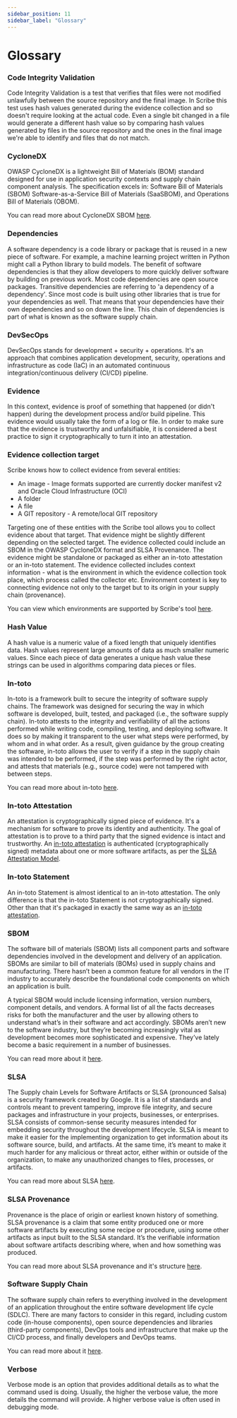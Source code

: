 ```yaml
---
sidebar_position: 11
sidebar_label: "Glossary"
---
```

# Glossary

### Code Integrity Validation 
Code Integrity Validation is a test that verifies that files were not modified unlawfully between the source repository and the final image. In Scribe this test uses hash values generated during the evidence collection and so doesn't require looking at the actual code. Even a single bit changed in a file would generate a different hash value so by comparing hash values generated by files in the source repository and the ones in the final image we're able to identify and files that do not match.

### CycloneDX
OWASP CycloneDX is a lightweight Bill of Materials (BOM) standard designed for use in application security contexts and supply chain component analysis. The specification excels in: Software Bill of Materials (SBOM) Software-as-a-Service Bill of Materials (SaaSBOM), and Operations Bill of Materials (OBOM).

You can read more about CycloneDX SBOM [here](https://cyclonedx.org/capabilities/sbom/ "OWASP CycloneDX SBOM").

### Dependencies
A software dependency is a code library or package that is reused in a new piece of software. For example, a machine learning project written in Python might call a Python library to build models. The benefit of software dependencies is that they allow developers to more quickly deliver software by building on previous work. Most code dependencies are open source packages. Transitive dependencies are referring to 'a dependency of a dependency'. Since most code is built using other libraries that is true for your dependencies as well. That means that your dependencies have their own dependencies and so on down the line. This chain of dependencies is part of what is known as the software supply chain.

### DevSecOps
DevSecOps stands for development + security + operations. It's an approach that combines application development, security, operations and infrastructure as code (IaC) in an automated continuous integration/continuous delivery (CI/CD) pipeline.

### Evidence
In this context, evidence is proof of something that happened (or didn't happen) during the development process and/or build pipeline. This evidence would usually take the form of a log or file. In order to make sure that the evidence is trustworthy and unfalsifiable, it is considered a best practice to sign it cryptographically to turn it into an attestation.

### Evidence collection target
Scribe knows how to collect evidence from several entities:
* An image - Image formats supported are currently docker manifest v2 and Oracle Cloud Infrastructure (OCI)
* A folder
* A file
* A GIT repository - A remote/local GIT repository  

Targeting one of these entities with the Scribe tool allows you to collect evidence about that target. That evidence might be slightly different depending on the selected target. The evidence collected could include an SBOM in the OWASP CycloneDX format and SLSA Provenance. The evidence might be standalone or packaged as either an in-toto attestation or an in-toto statement. The evidence collected includes context information - what is the environment in which the evidence collection took place, which process called the collector etc. Environment context is key to connecting evidence not only to the target but to its origin in your supply chain (provenance).

You can view which environments are supported by Scribe's tool [here](../docs/ci-integrations "integrating Scribe into a pipeline").

### Hash Value
A hash value is a numeric value of a fixed length that uniquely identifies data. Hash values represent large amounts of data as much smaller numeric values. Since each piece of data generates a unique hash value these strings can be used in algorithms comparing data pieces or files. 

### In-toto
In-toto is a framework built to secure the integrity of software supply chains. The framework was designed for securing the way in which software is developed, built, tested, and packaged (i.e., the software supply chain). In-toto attests to the integrity and verifiability of all the actions performed while writing code, compiling, testing, and deploying software. It does so by making it transparent to the user what steps were performed, by whom and in what order. As a result, given guidance by the group creating the software, in-toto allows the user to verify if a step in the supply chain was intended to be performed, if the step was performed by the right actor, and attests that materials (e.g., source code) were not tampered with between steps.

You can read more about in-toto [here](https://in-toto.io/ "in-toto framework"). 

### In-toto Attestation 
An attestation is cryptographically signed piece of evidence. It's a mechanism for software to prove its identity and authenticity. The goal of attestation is to prove to a third party that the signed evidence is intact and trustworthy. An [in-toto attestation](https://github.com/in-toto/attestation "in-toto attestation GitHub link") is authenticated (cryptographically signed) metadata about one or more software artifacts, as per the [SLSA Attestation Model](https://github.com/slsa-framework/slsa/blob/main/controls/attestations.md "SLSA Attestation Model GitHub link").

### In-toto Statement  
An in-toto Statement is almost identical to an in-toto attestation. The only difference is that the in-toto Statement is not cryptographically signed. Other than that it's packaged in exactly the same way as an  [in-toto attestation](https://github.com/in-toto/attestation "in-toto attestation GitHub link").

### SBOM
The software bill of materials (SBOM) lists all component parts and software dependencies involved in the development and delivery of an application. SBOMs are similar to bill of materials (BOMs) used in supply chains and manufacturing. There hasn’t been a common feature for all vendors in the IT industry to accurately describe the foundational code components on which an application is built.

A typical SBOM would include licensing information, version numbers, component details, and vendors. A formal list of all the facts decreases risks for both the manufacturer and the user by allowing others to understand what’s in their software and act accordingly. SBOMs aren’t new to the software industry, but they’re becoming increasingly vital as development becomes more sophisticated and expensive. They’ve lately become a basic requirement in a number of businesses.

You can read more about it [here](https://scribesecurity.com/sbom/ "Read more about SBOM").

### SLSA
The Supply chain Levels for Software Artifacts or SLSA (pronounced Salsa) is a security framework created by Google. It is a list of standards and controls meant to prevent tampering, improve file integrity, and secure packages and infrastructure in your projects, businesses, or enterprises. 
SLSA consists of common-sense security measures intended for embedding security throughout the development lifecycle. 
SLSA is meant to make it easier for the implementing organization to get information about its software source, build, and artifacts. At the same time, it’s meant to make it much harder for any malicious or threat actor, either within or outside of the organization, to make any unauthorized changes to files, processes, or artifacts.

You can read more about SLSA [here](https://slsa.dev/ "SLSA").

### SLSA Provenance
Provenance is the place of origin or earliest known history of something. SLSA provenance is a claim that some entity produced one or more software artifacts by executing some recipe or procedure, using some other artifacts as input built to the SLSA standard. It’s the verifiable information about software artifacts describing where, when and how something was produced. 

You can read more about SLSA provenance and it's structure [here](https://slsa.dev/provenance/v0.1 "SLSA Provenance").

### Software Supply Chain
The software supply chain refers to everything involved in the development of an application throughout the entire software development life cycle (SDLC). There are many factors to consider in this regard, including custom code (in-house components), open source dependencies and libraries (third-party components), DevOps tools and infrastructure that make up the CI/CD process, and finally developers and DevOps teams.      

You can read more about it [here](https://scribesecurity.com/software-supply-chain-security/ "Read more about Software Supply Chain").

### Verbose
Verbose mode is an option that provides additional details as to what the command used is doing. Usually, the higher the verbose value, the more details the command will provide. A higher verbose value is often used in debugging mode.

